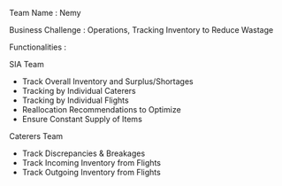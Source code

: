Team Name : Nemy

Business Challenge : Operations, Tracking Inventory to Reduce Wastage

Functionalities : 

SIA Team
- Track Overall Inventory and Surplus/Shortages
- Tracking by Individual Caterers
- Tracking by Individual Flights
- Reallocation Recommendations to Optimize
- Ensure Constant Supply of Items

Caterers Team
- Track Discrepancies & Breakages
- Track Incoming Inventory from Flights
- Track Outgoing Inventory from Flights

